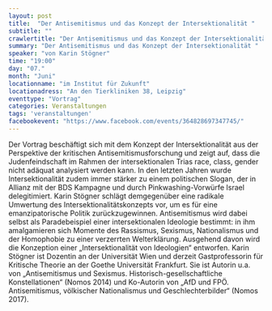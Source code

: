 ```yaml
---
layout: post
title:  "Der Antisemitismus und das Konzept der Intersektionalität "
subtitle: ""
crawlertitle: "Der Antisemitismus und das Konzept der Intersektionalität "
summary: "Der Antisemitismus und das Konzept der Intersektionalität "
speaker: "von Karin Stögner"
time: "19:00"
day: "07."
month: "Juni"
locationname: "im Institut für Zukunft"
locationadress: "An den Tierkliniken 38, Leipzig"
eventtype: "Vortrag"
categories: Veranstaltungen
tags: 'veranstaltungen'
facebookevent: "https://www.facebook.com/events/364828697347745/"
---
```


Der Vortrag beschäftigt sich mit dem Konzept der Intersektionalität aus der Perspektive der kritischen Antisemitismusforschung und zeigt auf, dass die Judenfeindschaft im Rahmen der intersektionalen Trias race, class, gender nicht adäquat analysiert werden kann. In den letzten Jahren wurde Intersektionalität zudem immer stärker zu einem politischen Slogan, der in Allianz mit der BDS Kampagne und durch Pinkwashing-Vorwürfe Israel delegitimiert. Karin Stögner schlägt demgegenüber eine radikale Umwertung des Intersektionalitätskonzepts vor, um es für eine emanzipatorische Politik zurückzugewinnen. Antisemitismus wird dabei selbst als Paradebeispiel einer intersektionalen Ideologie bestimmt: in ihm amalgamieren sich Momente des Rassismus, Sexismus, Nationalismus und der Homophobie zu einer verzerrten Welterklärung. Ausgehend davon wird die Konzeption einer „Intersektionalität von Ideologien“ entworfen.
Karin Stögner ist Dozentin an der Universität Wien und derzeit Gastprofessorin für Kritische Theorie an der Goethe Universität Frankfurt. Sie ist Autorin u.a. von „Antisemitismus und Sexismus. Historisch-gesellschaftliche Konstellationen“ (Nomos 2014) und Ko-Autorin von „AfD und FPÖ. Antisemitismus, völkischer Nationalismus und Geschlechterbilder“ (Nomos 2017). 